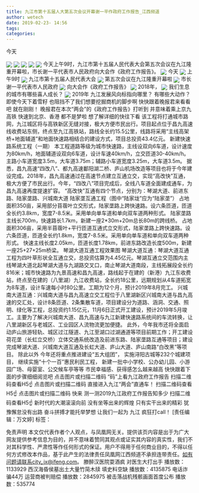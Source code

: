 ```yaml
---
title: 九江市第十五届人大第五次会议开幕谢一平作政府工作报告_江西频道
author: wetech
date: 2019-02-23- 14:56
tags: 
categories: 
---
```

今天
<!-- more -->
                
<img align="center" border="0" src="http://p1.ifengimg.com/fck/2019_08/48ce8714983fde4_w264_h350.jpg" />
                
<img align="center" border="0" src="http://p1.ifengimg.com/fck/2019_08/c8ca3dec27bc640_w641_h439.jpg" />
            
<img align="center" border="0" src="http://p1.ifengimg.com/fck/2019_08/c974624f7151bea_w800_h617.jpg" />
<img align="center" border="0" src="http://p1.ifengimg.com/fck/2019_08/412ba0ef2d38cc4_w670_h352.jpg" />
<img align="center" border="0" src="http://p1.ifengimg.com/fck/2019_08/c3e63a491daab75_w675_h352.jpg" />
今天上午9时，九江市第十五届人民代表大会第五次会议在九江隆重开幕啦，市长谢一平代表市人民政府向大会作《政府工作报告》。
<img align="center" border="0" src="http://p1.ifengimg.com/fck/2019_08/92843d73042b9fe_w615_h404.jpg" />
今天
<img align="center" border="0" src="http://p1.ifengimg.com/fck/2019_08/6c3338fe3170564_w800_h490.jpg" />
上午9时
<img align="center" border="0" src="http://p1.ifengimg.com/fck/2019_08/2660288c0ba1324_w868_h1401.jpg" />
九江市第十五届人民代表大会
<img align="center" border="0" src="http://p1.ifengimg.com/fck/2019_08/e987d9692cfbed2_w200_h200.png" />
第五次会议在九江隆重开幕啦
<img align="center" border="0" src="http://p1.ifengimg.com/fck/2019_08/9f8205320a0c162_w1080_h1740.jpg" />
市长谢一平代表市人民政府
<img align="center" border="0" src="http://p1.ifengimg.com/fck/2019_08/cce6059a2203c0a_w200_h200.png" />
向大会作《政府工作报告》
<img align="center" border="0" src="http://p1.ifengimg.com/fck/2019_08/217e25af6b59f6e_w871_h1403.jpg" />
2018年，
<img align="center" border="0" src="http://p1.ifengimg.com/fck/2019_08/067b5829f57de7e_w258_h258.png" />
我们生息的城市有哪些喜人成长？
<img align="center" border="0" src="http://p2.ifengimg.com/a/2016/0810/204c433878d5cf9size1_w16_h16.png" />
2019年
九江发展风向标指向哪里？
有哪些大动作？
即使今天下着雪籽
也阻挡不了我们想要挖掘商机的脚步啊
快快跟着晚报君来看看吧
就在刚刚！
晚报君在本次“两会”的《政府工作报告》打听到
并意味着乘上京九高铁
快速到北京、香港
都不是梦啦
想了解详细的快往下看
该工程将打通城市路网，九江城区将与高铁新区无缝对接，极大方便市民出行。项目起点位于昌九高速线收费站东侧，终点至九江高铁站，路线全长约15.5公里，线路将采用“主线高架桥+地面辅道”和地面快速路相结合的建设方式，项目总投资43.4亿元。
新建快速路系统工程（一期）
本工程道路等级为城市快速路，主线设双向6车道，设计速度为80km/h，地面辅道设双向6车道，设计车速40km/h，立交匝道30-40km/h。主路小车道宽度3.5m，大车道3.75m；辅路小车道宽度3.25m，大车道3.5m。
据悉，昌九高速“四改八”、都九高速鄱阳湖二桥、庐山机场改造等项目也将于今年建设完成。2018年，昌九高速通过在高速节点建立互通立交，实现“高改快”互通，极大方便了市民出行。今年，“四改八”项目完成后，全线八车道全面建成通车，为昌九高速再度提速扩容。
“高改快”互通有四个节点，分别为：琴湖大道、前进东路、陆家垄路、兴城南大道
陆家垄互通工程（图中“陆家垅”应为“陆家垄”）
占地面积350亩，采用部分苜蓿叶立交形式，陆家垄路上跨快速路。设六条匝道，匝道全长约3.8km，宽度7-8.5米。采用单向单车道和单向双车道两种形式。
陆家垄路主线长700m，快速路长1.7km，新建一座2*30m+20m总长80m的跨线桥。
占地面积306亩，采用半苜蓿叶+平行匝道互通式立交形式，陆家垄路上跨快速路。设六条匝道，匝道全长约1.8km，宽度7-8.5米。采用单向单车道和单向双车道两种形式。
快速主线长度2.05km，匝道长度1.78km，前进东路改造长度500m，新建一座25+27+25m桥梁。
琴湖大道互通工程效果图
琴湖大道互通：琴湖大道互通工程为四叶草形状全互通立交，总投资估算为4.45亿元。琴湖互通立交范围内主线琴湖大道北起琴湖大道与九湖路交叉口，南止琴湖大道南段，主线拓展段全长约816米；城市快速路为九景高速和昌九高速，路线起于在建的（新港）九江东收费站，终点至在建的（八里湖）九江收费站，全长约18公里，远期规划从4车道拓宽为8车道，设计车速每小时80公里。工期为12个月，预计2019年8月完工。
兴城南大道互通：兴城南大道与昌九高速立交工程位于八里湖新区兴城南大道与昌九高速的交汇处，设计8条匝道、2条集散车道，项目建设分为道路、涵洞、交通、照明、绿化等工程，总投资约1.15亿元，11月6日正式开工建设，预计2019年5月竣工。主要为了解决兴城南大道、昌九高速与九江新建快速路系统间的车流转换，让八里湖新区与老城区、工业园区人流物流更加便捷。
此外，今年我市还将全面启动庐山旅游轻轨、城区过江隧道、九江至湖口过湖通道等项目前期工作；开工建设荷花垄（长虹立交桥）立体交通系统改造及前进东路、陆家垄路互通等项目；建设完成琴湖大道、兴城南大道互通及长虹大道、庐山大道、庐山南路“白改黑”等项目。
除此以外
今年还将重点推进建设“五大组团”，
实施浔阳古城等232个城建项目，
继续实施“十个一百”惠民利民工程，
新建一批中小学校、公办幼儿园、小游园广场、母婴室、公交候车亭等等
市民幸福感、获得感怎么越来越高
快快跟着下面的步骤细细阅览吧
点击图片或扫描二维码
“码”上看九江政府工作报告
扫描二维码查看H5☝
点击图片或扫描二维码
直接进入九江“两会”直通车！
扫描二维码查看H5☝
点击图片或扫描二维码
快来
测一测2019九江政府工作报告知多少
扫描二维码查看H5☝
新时代的大潮滚滚向前
没有坐等出来的辉煌
只有实干出来的精彩
犹豫懈怠没有出路
奋斗拼搏才能托举梦想
让我们一起为
九江
疯狂打call！
[责任编辑：万文婷]
标签：
 
             
免责声明
本文仅代表作者个人观点，与凤凰网无关。提供该页内容是出于为广大网友提供参考信息为目的，并不意味着赞同其观点或证实其内容的真实性，我们不对其科学性、严肃性等作任何形式的保证。用户不得用于任何商业目的，不得以任何方式修改本作品，基于此产生的法律责任凤凰网江西频道不承担连带责任。如有问题请联系city_jx@ifeng.com。
滕醉汉医院耍酒疯 对医生大打出手
播放数：1133929
西汉海昏侯墓出土大量竹简木牍 填史料空缺
播放数：4135875
电话诈骗44万 运营商被判赔偿
播放数：2845975
被击落战机残骸画面首度公布
播放数：535774
